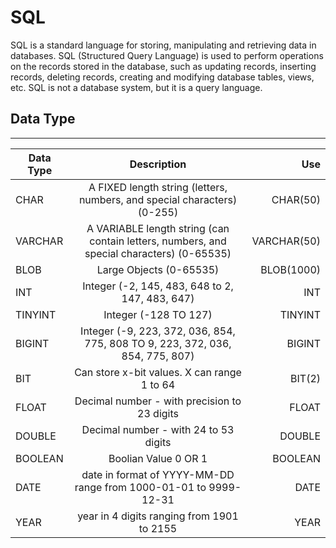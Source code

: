 # SQL
SQL is a standard language for storing, manipulating and retrieving data in databases. SQL (Structured Query Language) is used to perform operations on the records stored in the database, such as updating records, inserting records, deleting records, creating and modifying database tables, views, etc. SQL is not a database system, but it is a query language.

## Data Type
---
| Data Type                          | Description                                                |  Use                                     
| ----------|:-----------------------------------------------------------------------------------------:| ---------------------------:| 
| CHAR      | A FIXED length string (letters, numbers, and special characters) (0-255)                  |         CHAR(50)            |
| VARCHAR   | A VARIABLE length string (can contain letters, numbers, and special characters) (0-65535) |         VARCHAR(50)         |
| BLOB      |  Large Objects (0-65535)                                                                  |           BLOB(1000)        |
| INT       |  Integer (-2, 145, 483, 648 to 2, 147,  483,  647)                                        |           INT               |
| TINYINT   |  Integer (-128 TO 127)                                                                    |           TINYINT           |
| BIGINT    |  Integer (-9, 223, 372, 036, 854, 775, 808 TO 9, 223, 372, 036, 854, 775, 807)            |           BIGINT            |
| BIT       |  Can store x-bit values. X can range 1 to 64                                              |           BIT(2)            |
| FLOAT     |  Decimal number - with precision to 23 digits                                             |           FLOAT             |
| DOUBLE    |  Decimal number - with 24 to 53 digits                                                    |          DOUBLE             |
| BOOLEAN   |  Boolian Value 0 OR 1                                                                     |         BOOLEAN             |
| DATE      |  date in format of YYYY-MM-DD range from 1000-01-01 to 9999-12-31                         |          DATE               |
| YEAR      |  year in 4 digits  ranging from 1901 to 2155                                              |          YEAR               |

